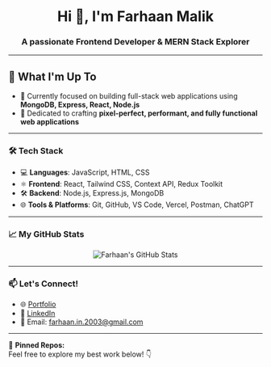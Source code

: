 <h1 align="center">Hi 👋, I'm Farhaan Malik</h1>
<h3 align="center">A passionate Frontend Developer & MERN Stack Explorer</h3>

---

## 🚀 What I'm Up To
- 🌱 Currently focused on building full-stack web applications using **MongoDB, Express, React, Node.js**  
- 🎯 Dedicated to crafting **pixel-perfect, performant, and fully functional web applications**

---

### 🛠️ Tech Stack
- 💻 **Languages**: JavaScript, HTML, CSS  
- ⚛️ **Frontend**: React, Tailwind CSS, Context API, Redux Toolkit  
- 🛠️ **Backend**: Node.js, Express.js, MongoDB  
- 🌐 **Tools & Platforms**: Git, GitHub, VS Code, Vercel, Postman, ChatGPT

---

### 📈 My GitHub Stats
<p align="center">
  <img src="https://github-readme-stats.vercel.app/api?username=farhaandev&show_icons=true&theme=tokyonight" alt="Farhaan's GitHub Stats" />
</p>

---

### 📫 Let's Connect!
- 🌐 [Portfolio](https://farhaandev.vercel.app/)
- 💼 [LinkedIn](https://www.linkedin.com/in/farhaan-malik-1b4022230/)
- 💌 Email: farhaan.in.2003@gmail.com

---

🔗 **Pinned Repos:**  
Feel free to explore my best work below! 👇
